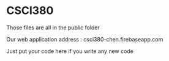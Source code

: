 # CSCI380
Those files are all in the public folder 

Our web application address : csci380-chen.firebaseapp.com

Just put your code here if you write any new code


